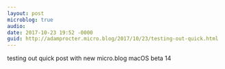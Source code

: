 ```yaml
---
layout: post
microblog: true
audio: 
date: 2017-10-23 19:52 -0000
guid: http://adamprocter.micro.blog/2017/10/23/testing-out-quick.html
---
```

testing out quick post with new micro.blog macOS beta 14
